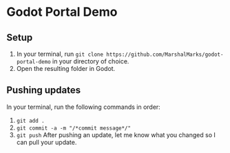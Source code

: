 # Godot Portal Demo
## Setup
1) In your terminal, run ```git clone https://github.com/MarshalMarks/godot-portal-demo``` in your directory of choice.
2) Open the resulting folder in Godot.
## Pushing updates
In your terminal, run the following commands in order:
1) ```git add .```
2) ```git commit -a -m "/*commit message*/"```
3) ```git push```
After pushing an update, let me know what you changed so I can pull your update.
